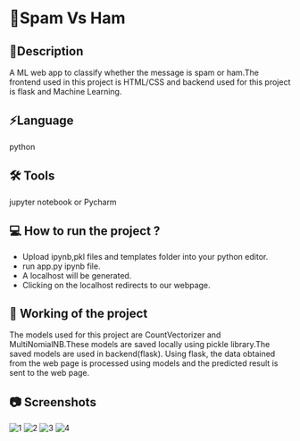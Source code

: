 
# 📧**Spam Vs Ham**

## 🔖**Description**

A ML web app to classify whether the message is spam or ham.The frontend used in this project is HTML/CSS and backend used for this project is flask and Machine Learning.


## ⚡**Language**

python 

## 🛠 **Tools**

jupyter notebook or Pycharm 

## 💻 **How to run the project ?**

- Upload ipynb,pkl files and templates folder into your python editor.
- run app.py ipynb file.
- A localhost will be generated.
- Clicking on the localhost redirects to our webpage.

## 🚀 **Working of the project**

The models used for this project are CountVectorizer and MultiNomialNB.These models are saved locally using pickle library.The saved models are used in backend(flask). Using flask, the data obtained from the web page is processed using models and the predicted result is sent to the web page.

## 📷 **Screenshots**


![1](https://user-images.githubusercontent.com/76623387/218710414-2b1617c6-fa59-4bda-83ab-46ad5024c27b.jpg)
![2](https://user-images.githubusercontent.com/76623387/218710458-69d16532-61ea-430a-ac1b-3d0618a92087.jpg)
![3](https://user-images.githubusercontent.com/76623387/218710480-7a8ddc04-697c-422f-a944-9b83c5119d0f.jpg)
![4](https://user-images.githubusercontent.com/76623387/218710520-51ea3065-1778-4e6f-bc47-ed002d063213.jpg)


